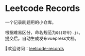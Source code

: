 # Leetcode Records
一个记录刷题用的小仓库。  

根据难易区分，命名规范为`Q${题号}.js`。  
提交后，自动生成发布vuepress文档。  

👏欢迎访问：[leetcode-records](http://xo.silenttt.top/leetcode-records/)
